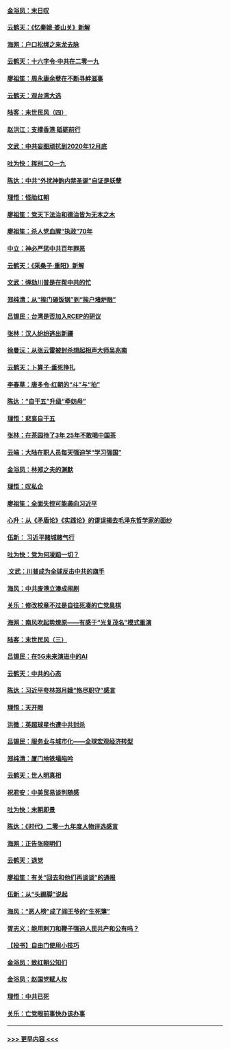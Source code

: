 #### [金浴凤：末日叹](../pages/nsc993/n11752359.md?t=12301319) 
#### [云鹤天：《忆秦娥‧娄山关》新解](../pages/nsc993/n11752348.md?t=12301319) 
#### [海网：户口松绑之来龙去脉](../pages/nsc993/n11752328.md?t=12301319) 
#### [云鹤天：十六字令‧中共在二零一九](../pages/nsc993/n11752305.md?t=12301319) 
#### [廖祖笙：周永康余孽在不断寻衅滋事](../pages/nsc993/n11751013.md?t=12301319) 
#### [云鹤天：观台湾大选](../pages/nsc993/n11751007.md?t=12301319) 
#### [陆客：末世民风（四）](../pages/nsc993/n11749203.md?t=12301319) 
#### [赵洪江：支撑香港 砥砺前行](../pages/nsc993/n11748482.md?t=12301319) 
#### [文武：中共妄图顽抗到2020年12月底](../pages/nsc993/n11748446.md?t=12301319) 
#### [吐为快：挥别二O一九](../pages/nsc993/n11748411.md?t=12301319) 
#### [陈达：中共“外扰神韵内禁圣诞”自证是妖孽](../pages/nsc993/n11748226.md?t=12301319) 
#### [理悟：怪胎红朝](../pages/nsc993/n11748206.md?t=12301319) 
#### [廖祖笙：党天下法治和德治皆为无本之木](../pages/nsc993/n11748135.md?t=12301319) 
#### [廖祖笙：杀人党血腥“执政”70年](../pages/nsc993/n11745144.md?t=12301319) 
#### [中立：神必严惩中共百年罪恶](../pages/nsc993/n11744970.md?t=12301319) 
#### [云鹤天：《采桑子‧重阳》新解](../pages/nsc993/n11744948.md?t=12301319) 
#### [文武：弹劾川普是在帮中共的忙](../pages/nsc993/n11744758.md?t=12301319) 
#### [郑纯清：从“挨门砸饭锅”到“挨户堵炉眼”](../pages/nsc993/n11744745.md?t=12301319) 
#### [吕锡民：台湾是否加入RCEP的研议](../pages/nsc993/n11744701.md?t=12301319) 
#### [张林：汉人纷纷逃出新疆](../pages/nsc993/n11743530.md?t=12301319) 
#### [徐曼沅：从张云雷被封杀想起相声大师吴兆南](../pages/nsc993/n11741816.md?t=12301319) 
#### [云鹤天：卜算子‧垂死挣扎](../pages/nsc993/n11739956.md?t=12301319) 
#### [李春草：唐多令‧红朝的“斗”与“拍”](../pages/nsc993/n11739830.md?t=12301319) 
#### [陈达：“自干五”升级“牵妨母”](../pages/nsc993/n11739724.md?t=12301319) 
#### [理悟：悲哀自干五](../pages/nsc993/n11739547.md?t=12301319) 
#### [张林：在茶园待了3年 25年不敢喝中国茶](../pages/nsc993/n11739240.md?t=12301319) 
#### [云端：大陆在职人员每天强迫学“学习强国”](../pages/nsc993/n11738735.md?t=12301319) 
#### [金浴凤：林郑之夫的渊默](../pages/nsc993/n11737735.md?t=12301319) 
#### [理悟：叹私企](../pages/nsc993/n11737715.md?t=12301319) 
#### [廖祖笙：全面失控可能袭向习近平](../pages/nsc993/n11737704.md?t=12301319) 
#### [心升：从《矛盾论》《实践论》的谬误揭去毛泽东哲学家的面纱](../pages/nsc993/n11736962.md?t=12301319) 
#### [伍新： 习近平赌城赌气行](../pages/nsc993/n11736929.md?t=12301319) 
#### [吐为快：党为何凌蹈一切？](../pages/nsc993/n11736915.md?t=12301319) 
#### [ 文武：川普成为全球反击中共的旗手](../pages/nsc993/n11736882.md?t=12301319) 
#### [海风：中共废港立澳成闹剧](../pages/nsc993/n11735857.md?t=12301319) 
#### [关乐：修改校章不过是自往死凑的亡党臭棋](../pages/nsc993/n11735097.md?t=12301319) 
#### [海网：南风吹起势燎原——有感于“光复茂名”模式重演](../pages/nsc993/n11732308.md?t=12301319) 
#### [陆客：末世民风（三）](../pages/nsc993/n11732211.md?t=12301319) 
#### [吕锡民：在5G未来演进中的AI](../pages/nsc993/n11730010.md?t=12301319) 
#### [云鹤天：中共的心态](../pages/nsc993/n11729906.md?t=12301319) 
#### [陈达：习近平夸林郑月娥“恪尽职守”感言](../pages/nsc993/n11729881.md?t=12301319) 
#### [理悟：天开眼](../pages/nsc993/n11729699.md?t=12301319) 
#### [洪微：英超球星也遭中共封杀](../pages/nsc993/n11727243.md?t=12301319) 
#### [吕锡民：服务业与城市化——全球宏观经济转型](../pages/nsc993/n11725845.md?t=12301319) 
#### [郑纯清：厦门地铁塌陷吟](../pages/nsc993/n11725813.md?t=12301319) 
#### [云鹤天：世人明真相](../pages/nsc993/n11725621.md?t=12301319) 
#### [祝君安：中美贸易谈判随感](../pages/nsc993/n11725609.md?t=12301319) 
#### [吐为快：末朝即景](../pages/nsc993/n11723365.md?t=12301319) 
#### [陈达：《时代》二零一九年度人物评选感言](../pages/nsc993/n11723337.md?t=12301319) 
#### [海网：正告张晓明们](../pages/nsc993/n11723228.md?t=12301319) 
#### [云鹤天：退党](../pages/nsc993/n11723056.md?t=12301319) 
#### [廖祖笙：有关“回去和他们再谈谈”的通报](../pages/nsc993/n11722442.md?t=12301319) 
#### [伍新：从“头踢脚”说起](../pages/nsc993/n11722429.md?t=12301319) 
#### [海风：“恶人榜”成了阎王爷的“生死簿”](../pages/nsc993/n11722272.md?t=12301319) 
#### [胥志义：能用剌刀和鞭子强迫人民共产和公有吗？](../pages/nsc993/n11720569.md?t=12301319) 
#### [【投书】自由门使用小技巧](../pages/nsc993/n11720180.md?t=12301319) 
#### [金浴凤：致红朝公知们](../pages/nsc993/n11720563.md?t=12301319) 
#### [金浴凤：赵国党赋人权](../pages/nsc993/n11720533.md?t=12301319) 
#### [理悟：中共已死](../pages/nsc993/n11720233.md?t=12301319) 
#### [关乐：亡党眼前事快办该办事](../pages/nsc993/n11719160.md?t=12301319) 

----
#### [ >>> 更早内容 <<< ](../indexes/nsc993-earlier.md)
